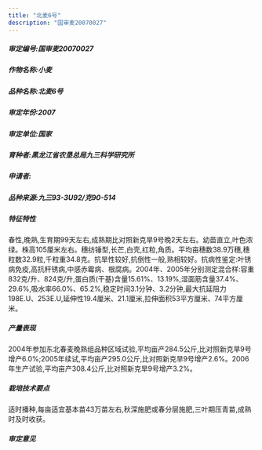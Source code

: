 ```yaml
---
title: "北麦6号"
description: "国审麦20070027"
---
```

##### 审定编号:国审麦20070027

##### 作物名称:小麦

##### 品种名称:北麦6号

##### 审定年份:2007

##### 审定单位:国家

##### 育种者:黑龙江省农垦总局九三科学研究所

##### 申请者:

##### 品种来源:九三93-3U92/克90-514

##### 特征特性
春性,晚熟,生育期99天左右,成熟期比对照新克旱9号晚2天左右。幼苗直立,叶色浓绿。株高105厘米左右。穗纺锤型,长芒,白壳,红粒,角质。平均亩穗数38.9万穗,穗粒数32.9粒,千粒重34.8克。抗旱性较好,抗倒性一般,熟相较好。抗病性鉴定:叶锈病免疫,高抗秆锈病,中感赤霉病、根腐病。2004年、2005年分别测定混合样:容重832克/升、824克/升,蛋白质(干基)含量15.61%、13.19%,湿面筋含量37.4%、29.6%,吸水率66.0%、65.2%,稳定时间3.1分钟、3.2分钟,最大抗延阻力198E.U、253E.U,延伸性19.4厘米、21.1厘米,拉伸面积53平方厘米、74平方厘米。

##### 产量表现
2004年参加东北春麦晚熟组品种区域试验,平均亩产284.5公斤,比对照新克旱9号增产6.0%;2005年续试,平均亩产295.0公斤,比对照新克旱9号增产2.6%。2006年生产试验,平均亩产308.4公斤,比对照新克旱9号增产3.2%。

##### 栽培技术要点
适时播种,每亩适宜基本苗43万苗左右,秋深施肥或春分层施肥,三叶期压青苗,成熟时及时收获。

##### 审定意见

